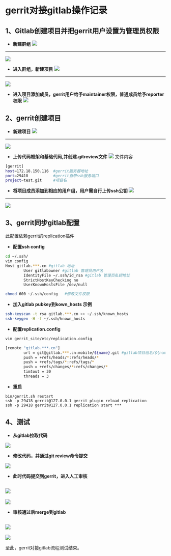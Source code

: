 # gerrit对接gitlab操作记录

## 1、Gitlab创建项目并把gerrit用户设置为管理员权限

- **新建群组**
![](images/gitlab_add_new_group.png)
------
![](images/gitlab_add_new_group2.png)
- **进入群组，新建项目**
![](images/gitlab_add_new_project.png)
------
![](images/gitlab_add_new_project2.png)
- **进入项目添加成员，gerrit用户给予maintainer权限，普通成员给予reporter权限**
![](images/gitlab_add_user.png)

## 2、gerrit创建项目

- **新建项目**
![](images/gerrit_create_new_project.png)
------
![](images/gerrit_create_new_project2.png)
- **上传代码框架和基础代码,并创建.gitreview文件**
![](images/gitlab_gitreviewfile.png)
文件内容
```bash
[gerrit]
host=172.18.150.116  #gerrit服务器地址
port=29418           #gerrit自带ssh服务端口
project=test.git     #项目名
```
- **将项目成员添加到相应的用户组，用户需自行上传ssh公钥**
![](images/gerrit_add_user.png)
------
![](images/gerrit_add_user2.png)
## 3、gerrit同步gitlab配置
此配置依赖gerrit的replication插件
- **配置ssh config**
```bash
cd ~/.ssh/
vim config
Host gitlab.***.cn #gitlab 地址
        User gitlabowner #gitlab 管理员用户名
        IdentityFile ~/.ssh/id_rsa #gitlab 管理员私钥地址
        StrictHostKeyChecking no
        UserKnownHostsFile /dev/null

chmod 600 ~/.ssh/config   #修改文件权限
````
- **加入gitlab pubkey到kown_hosts 示例**
```bash
ssh-keyscan -t rsa gitlab.***.cn >> ~/.ssh/known_hosts
ssh-keygen -H -f ~/.ssh/known_hosts
```
- **配置replication.config**
```bash
vim gerrit_site/etc/replication.config

[remote "gitlab.***.cn"]
        url = git@gitlab.***.cn:mobile/${name}.git #gitlab项目组名/${name}表示该组下的所有项目
        push = +refs/heads/*:refs/heads/*
        push = +refs/tags/*:refs/tags/*
        push = +refs/changes/*:refs/changes/*
        timtout = 30
        threads = 3
```
- **重启**
```
bin/gerrit.sh restart
ssh -p 29418 gerrit@127.0.0.1 gerrit plugin reload replication
ssh -p 29418 gerrit@127.0.0.1 replication start ***
```

## 4、测试

- **从gitlab拉取代码**

![](images/git_clone.png)

- **修改代码，并通过git review命令提交**

![](images/git_review.png)

- **此时代码提交到gerrit，进入人工审核**

![](images/git_gerrit.png)
------
![](images/git_gerrit2.png)

- **审核通过后merge到gitlab**

![](images/git_submit1.png)
------
![](images/git_submit2.png)

至此，gerrit对接gitlab流程测试结束。
